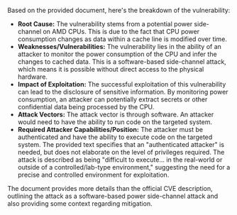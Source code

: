 Based on the provided document, here's the breakdown of the vulnerability:

*   **Root Cause:** The vulnerability stems from a potential power side-channel on AMD CPUs. This is due to the fact that CPU power consumption changes as data within a cache line is modified over time.
*   **Weaknesses/Vulnerabilities:** The vulnerability lies in the ability of an attacker to monitor the power consumption of the CPU and infer the changes to cached data. This is a software-based side-channel attack, which means it is possible without direct access to the physical hardware.
*   **Impact of Exploitation:** The successful exploitation of this vulnerability can lead to the disclosure of sensitive information. By monitoring power consumption, an attacker can potentially extract secrets or other confidential data being processed by the CPU.
*   **Attack Vectors:** The attack vector is through software. An attacker would need to have the ability to run code on the targeted system.
*   **Required Attacker Capabilities/Position:** The attacker must be authenticated and have the ability to execute code on the targeted system. The provided text specifies that an "authenticated attacker" is needed, but does not elaborate on the level of privileges required. The attack is described as being "difficult to execute... in the real-world or outside of a controlled/lab-type environment," suggesting the need for a precise and controlled environment for exploitation.

The document provides more details than the official CVE description, outlining the attack as a software-based power side-channel attack and also providing some context regarding mitigation.
